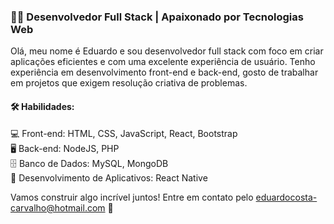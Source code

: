 ### 👨‍💻 Desenvolvedor Full Stack | Apaixonado por Tecnologias Web

Olá, meu nome é Eduardo e sou desenvolvedor full stack com foco em criar aplicações eficientes e com uma excelente experiência de usuário. Tenho experiência em desenvolvimento front-end e back-end, gosto de trabalhar em projetos que exigem resolução criativa de problemas.

#### 🛠️ Habilidades:

💻 Front-end: HTML, CSS, JavaScript, React, Bootstrap <br>
🖥️ Back-end: NodeJS, PHP <br>
🗄️ Banco de Dados: MySQL, MongoDB <br>
📱 Desenvolvimento de Aplicativos: React Native <br>

Vamos construir algo incrível juntos! Entre em contato pelo eduardocosta-carvalho@hotmail.com 🚀
